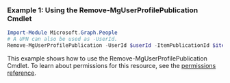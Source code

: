 ### Example 1: Using the Remove-MgUserProfilePublication Cmdlet
```powershell
Import-Module Microsoft.Graph.People
# A UPN can also be used as -UserId.
Remove-MgUserProfilePublication -UserId $userId -ItemPublicationId $itemPublicationId
```
This example shows how to use the Remove-MgUserProfilePublication Cmdlet.
To learn about permissions for this resource, see the [permissions reference](/graph/permissions-reference).
